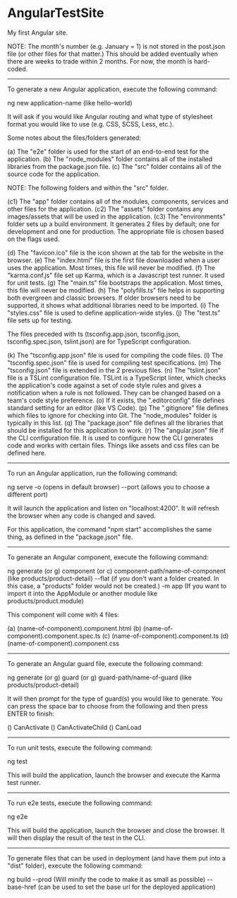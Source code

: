 # AngularTestSite
My first Angular site.

NOTE: The month's number (e.g. January = 1) is not stored in the post.json file (or other files for that matter.)
This should be added eventually when there are weeks to trade within 2 months.
For now, the month is hard-coded.

----------------------------------------------------------------------------------------------------

To generate a new Angular application, execute the following command:

ng new application-name (like hello-world)

It will ask if you would like Angular routing and what type of stylesheet format you would like to use (e.g. CSS, SCSS, Less, etc.).

Some notes about the files/folders generated:

(a) The "e2e" folder is used for the start of an end-to-end test for the application.
(b) The "node_modules" folder contains all of the installed libraries from the package.json file.
(c) The "src" folder contains all of the source code for the application.

NOTE: The following folders and within the "src" folder.

(c1) The "app" folder contains all of the modules, components, services and other files for the application.
(c2) The "assets" folder contains any images/assets that will be used in the application.
(c3) The "environments" folder sets up a build environment. It generates 2 files by default; one for development and one for production. The appropriate file is chosen based on the flags used.

(d) The "favicon.ico" file is the icon shown at the tab for the website in the browser.
(e) The "index.html" file is the first file downloaded when a user uses the application. Most times, this file will never be modified.
(f) The "karma.conf.js" file set up Karma, which is a Javascript test runner. It used for unit tests.
(g) The "main.ts" file bootstraps the application. Most times, this file will never be modified.
(h) The "polyfills.ts" file helps in supporting both evergreen and classic browsers. If older browsers need to be supported, it shows what additional libraries need to be imported.
(i) The "styles.css" file is used to define application-wide styles.
(j) The "test.ts" file sets up for testing.

The files preceded with ts (tsconfig.app.json, tsconfig.json, tsconfig.spec.json, tslint.json) are for TypeScript configuration.

(k) The "tsconfig.app.json" file is used for compiling the code files.
(l) The "tsconfig.spec.json" file is used for compiling test specifications.
(m) The "tsconfig.json" file is extended in the 2 previous files.
(n) The "tslint.json" file is a TSLint configuration file. TSLint is a TypeScript linter, which checks the application's code against a set of code style rules and gives a notification when a rule is not followed. They can be changed based on a team's code style preference.
(o) If it exists, the ".editorconfig" file defines standard setting for an editor (like VS Code).
(p) The ".gitignore" file defines which files to ignore for checking into Git. The "node_modules" folder is typically in this list.
(q) The "package.json" file defines all the libraries that should be installed for this application to work.
(r) The "angular.json" file if the CLI configuration file. It is used to configure how the CLI generates code and works with certain files. Things like assets and css files can be defined here.

----------------------------------------------------------------------------------------------------

To run an Angular application, run the following command:

ng serve -o (opens in default browser) --port (allows you to choose a different port)

It will launch the application and listen on "localhost:4200". It will refresh the browser when any code is changed and saved.

For this application, the command "npm start" accomplishes the same thing, as defined in the "package.json" file.

----------------------------------------------------------------------------------------------------

To generate an Angular component, execute the following command:

ng generate (or g) component (or c) component-path/name-of-component (like products/product-detail) --flat (if you don't want a folder created. In this case, a "products" folder would not be created.) -m app (If you want to import it into the AppModule or another module like products/product.module)

This component will come with 4 files:

(a) (name-of-component).component.html
(b) (name-of-component).component.spec.ts
(c) (name-of-component).component.ts
(d) (name-of-component).component.css


----------------------------------------------------------------------------------------------------


To generate an Angular guard file, execute the following command:

ng generate (or g) guard (or g) guard-path/name-of-guard (like products/product-detail)

It will then prompt for the type of guard(s) you would like to generate. 
You can press the space bar to choose from the following and then press ENTER to finish:

() CanActivate
() CanActivateChild
() CanLoad

----------------------------------------------------------------------------------------------------

To run unit tests, execute the following command:

ng test

This will build the application, launch the browser and execute the Karma test runner.

----------------------------------------------------------------------------------------------------

To run e2e tests, execute the following command:

ng e2e

This will build the application, launch the browser and close the browser.
It will then display the result of the test in the CLI.

----------------------------------------------------------------------------------------------------

To generate files that can be used in deployment (and have them put into a "dist" folder), execute the following command:

ng build --prod (Will minify the code to make it as small as possible) --base-href (can be used to set the base url for the deployed application)

